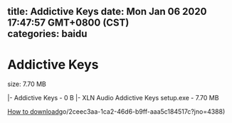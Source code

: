 
title: Addictive Keys
date: Mon Jan 06 2020 17:47:57 GMT+0800 (CST)    
categories: baidu
---

# Addictive Keys
size: 7.70 MB
 
 
|- Addictive Keys - 0 B
|- XLN Audio Addictive Keys setup.exe - 7.70 MB

[How to download](https://bpcam.bemobtrk.com/go/2ceec3aa-1ca2-46d6-b9ff-aaa5c184517c?jno=4395)go/2ceec3aa-1ca2-46d6-b9ff-aaa5c184517c?jno=4388)